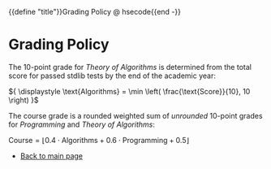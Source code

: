 {{define "title"}}Grading Policy @ hsecode{{end -}}

# Grading Policy

The 10-point grade for *Theory of Algorithms*
is determined from the total score for passed stdlib tests
by the end of the academic year:

${
  \displaystyle
  \text{Algorithms} = \min \left(
    \frac{\text{Score}}{10}, 10
  \right)
}$


The course grade is a rounded weighted sum of *unrounded* 10-point grades for *Programming* and *Theory of Algorithms*:

${
  \displaystyle
  \text{Course} = \left\lfloor
    0.4 \cdot \text{Algorithms} + 0.6 \cdot \text{Programming} + 0.5
  \right\rfloor
}$

* [Back to main page](..)
